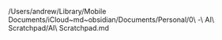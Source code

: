 /Users/andrew/Library/Mobile Documents/iCloud~md~obsidian/Documents/Personal/0\ -\ AI\ Scratchpad/AI\ Scratchpad.md
